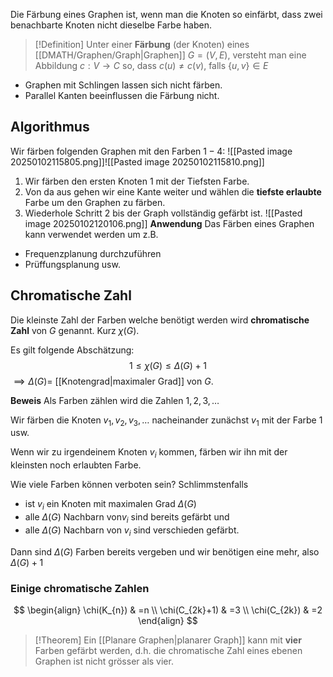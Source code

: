 Die Färbung eines Graphen ist, wenn man die Knoten so einfärbt, dass zwei benachbarte Knoten nicht dieselbe Farbe haben.

>[!Definition]
>Unter einer **Färbung** (der Knoten) eines [[DMATH/Graphen/Graph|Graphen]] $G=(V,E)$, versteht man eine Abbildung $c:V\to C$ so, dass $c(u)\neq c(v)$, falls $\{ u,v \}\in E$

- Graphen mit Schlingen lassen sich nicht färben.
- Parallel Kanten beeinflussen die Färbung nicht.
## Algorithmus
Wir färben folgenden Graphen mit den Farben $1-4$:
![[Pasted image 20250102115805.png]]![[Pasted image 20250102115810.png]]
1. Wir färben den ersten Knoten $1$ mit der Tiefsten Farbe.
2. Von da aus gehen wir eine Kante weiter und wählen die **tiefste erlaubte** Farbe um den Graphen zu färben.
3. Wiederhole Schritt 2 bis der Graph vollständig gefärbt ist.
![[Pasted image 20250102120106.png]]
**Anwendung**
Das Färben eines Graphen kann verwendet werden um z.B.
- Frequenzplanung durchzuführen
- Prüffungsplanung usw.
## Chromatische Zahl
Die kleinste Zahl der Farben welche benötigt werden wird **chromatische Zahl** von $G$ genannt. Kurz $\chi(G)$.

Es gilt folgende Abschätzung:
$$
1\leq \chi(G)\leq \Delta(G)+1
$$
$\implies \Delta(G)=$ [[Knotengrad|maximaler Grad]] von $G$.

**Beweis**
Als Farben zählen wird die Zahlen $1,2,3,\dots$

Wir färben die Knoten $v_{1},v_{2},v_{3},\dots$ nacheinander zunächst $v_{1}$ mit der Farbe $1$ usw.

Wenn wir zu irgendeinem Knoten $v_{i}$ kommen, färben wir ihn mit der kleinsten noch erlaubten Farbe.

Wie viele Farben können verboten sein? Schlimmstenfalls
- ist $v_{i}$ ein Knoten mit maximalen Grad $\Delta(G)$
- alle $\Delta(G)$ Nachbarn von$v_{i}$ sind bereits gefärbt und
- alle $\Delta(G)$ Nachbarn von $v_{i}$ sind verschieden gefärbt.

Dann sind $\Delta(G)$ Farben bereits vergeben und wir benötigen eine mehr, also $\Delta(G)+1$

### Einige chromatische Zahlen
$$
\begin{align}
\chi(K_{n}) & =n \\
\chi(C_{2k}+1) & =3 \\
\chi(C_{2k}) & =2
\end{align}
$$
>[!Theorem]
>Ein [[Planare Graphen|planarer Graph]] kann mit **vier** Farben gefärbt werden, d.h. die chromatische Zahl eines ebenen Graphen ist nicht grösser als vier.

